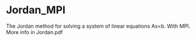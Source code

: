 # Jordan_MPI
The Jordan method for solving a system of linear equations Ax=b. With MPI. More info in Jordan.pdf
